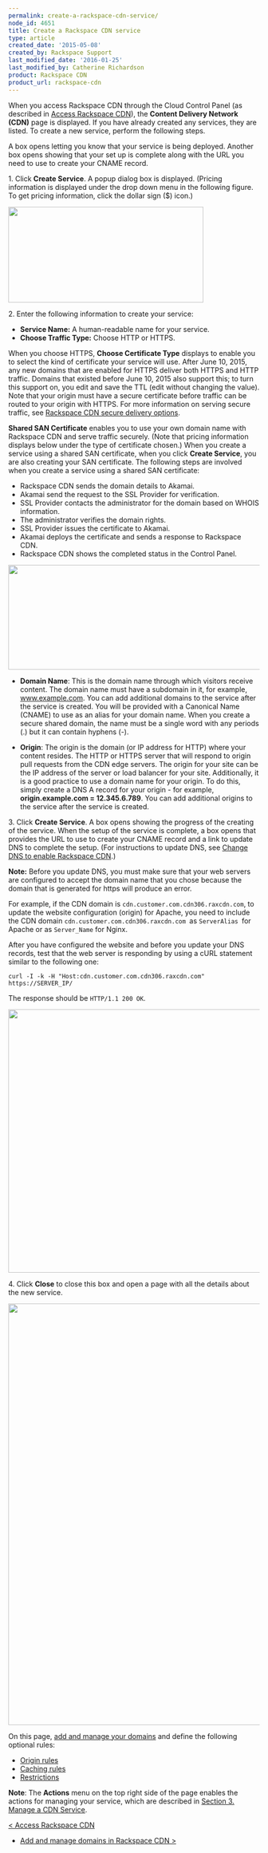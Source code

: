 ```yaml
---
permalink: create-a-rackspace-cdn-service/
node_id: 4651
title: Create a Rackspace CDN service
type: article
created_date: '2015-05-08'
created_by: Rackspace Support
last_modified_date: '2016-01-25'
last_modified_by: Catherine Richardson
product: Rackspace CDN
product_url: rackspace-cdn
---
```


When you access Rackspace CDN through the Cloud Control Panel (as
described in [Access Rackspace
CDN](/how-to/access-rackspace-cdn)),
the **Content Delivery Network (CDN)** page is displayed. If you have
already created any services, they are listed. To create a new service,
perform the following steps.

A box opens letting you know that your service is being deployed.
Another box opens showing that your set up is complete along with the
URL you need to use to create your CNAME record.

1\. Click **Create Service**. A popup dialog box is displayed. (Pricing
information is displayed under the drop down menu in the following
figure. To get pricing information, click the dollar sign ($) icon.)

<img src="{% asset_path rackspace-cdn/create-a-rackspace-cdn-service/Screen%20Shot%202015-12-15%20at%201.29.00%20PM.png %}" width="391" height="192" />


2\. Enter the following information to create your service:

-   **Service Name:** A human-readable name for your service.
-   **Choose Traffic Type:** Choose HTTP or HTTPS.

When you choose HTTPS, **Choose Certificate Type** displays to enable
you to select the kind of certificate your service will use. After June
10, 2015, any new domains that are enabled for HTTPS deliver both HTTPS
and HTTP traffic. Domains that existed before June 10, 2015 also support
this; to turn this support on, you edit and save the TTL (edit without
changing the value). Note that your origin must have a secure
certificate before traffic can be routed to your origin with HTTPS. For
more information on serving secure traffic, see [Rackspace CDN secure
delivery
options](/how-to/rackspace-cdn-secure-delivery-options).

**Shared SAN Certificate** enables you to use your own domain name with
Rackspace CDN and serve traffic securely. (Note that pricing information
displays below under the type of certificate chosen.) When you create a
service using a shared SAN certificate, when you click **Create
Service**, you are also creating your SAN certificate. The following
steps are involved when you create a service using a shared SAN
certificate:

-   Rackspace CDN sends the domain details to Akamai.
-   Akamai send the request to the SSL Provider for verification.
-   SSL Provider contacts the administrator for the domain based on
    WHOIS information.
-   The administrator verifies the domain rights.
-   SSL Provider issues the certificate to Akamai.
-   Akamai deploys the certificate and sends a response to
    Rackspace CDN.
-   Rackspace CDN shows the completed status in the Control Panel.

<img src="{% asset_path rackspace-cdn/create-a-rackspace-cdn-service/Screen%20Shot%202015-12-16%20at%201.34.40%20PM.png %}" width="553" height="210" />

-   **Domain Name**: This is the domain name through which visitors
    receive content. The domain name must have a subdomain in it, for
    example, www.example.com. You can add additional domains to the
    service after the service is created. You will be provided with a
    Canonical Name (CNAME) to use as an alias for your domain name. When
    you create a secure shared domain, the name must be a single word
    with any periods (.) but it can contain hyphens (-).

-   **Origin**: The origin is the domain (or IP address for HTTP) where
    your content resides. The HTTP or HTTPS server that will respond to
    origin pull requests from the CDN edge servers. The origin for your
    site can be the IP address of the server or load balancer for
    your site. Additionally, it is a good practice to use a domain name
    for your origin. To do this, simply create a DNS A record for your
    origin - for example, **origin.example.com = 12.345.6.789**. You can
    add additional origins to the service after the service is created.


3\.  Click **Create Service**. A box opens showing the progress of the
creating of the service. When the setup of the service is complete, a
box opens that provides the URL to use to create your CNAME record and a
link to update DNS to complete the setup. (For instructions to update
DNS, see [Change DNS to enable Rackspace
CDN](/how-to/change-dns-to-enable-rackspace-cdn).)

**Note:** Before you update DNS, you must make sure that your web
servers are configured to accept the domain name that you chose because
the domain that is generated for https will produce an error.

For example, if the CDN domain is `cdn.customer.com.cdn306.raxcdn.com`,
to update the website configuration (origin) for Apache, you need to
include the CDN domain `cdn.customer.com.cdn306.raxcdn.com `as
`ServerAlias `for Apache or as `Server_Name` for Nginx.

After you have configured the website and before you update your DNS
records, test that the web server is responding by using a cURL
statement similar to the following one:

    curl -I -k -H "Host:cdn.customer.com.cdn306.raxcdn.com" https://SERVER_IP/

The response should be `HTTP/1.1 200 OK`.

<img src="{% asset_path rackspace-cdn/create-a-rackspace-cdn-service/Screen%20Shot%202015-07-14%20at%203.54.30%20PM.png %}" width="552" height="528" />

4\.  Click **Close** to close this box and open a page with all the
details about the new service.

<img src="{% asset_path rackspace-cdn/create-a-rackspace-cdn-service/Screen%20Shot%202015-12-16%20at%201.43.03%20PM.png %}" width="667" height="845" />

On this page, [add and manage your
domains](/how-to/add-and-manage-domains-in-rackspace-cdn)
and define the following optional rules:

-   [Origin
    rules](/how-to/work-with-origins-and-origin-rules-in-rackspace-cdn)
-   [Caching
    rules](/how-to/create-and-manage-caching-rules-in-rackspace-cdn)
-   [Restrictions](/how-to/create-and-manage-restrictions-in-rackspace-cdn)

**Note**: The **Actions** menu on the top right side of the page enables
the actions for managing your service, which are described in [Section
3. Manage a CDN
Service](/how-to/rackspace-cdn).

[&lt; Access Rackspace
CDN](/how-to/access-rackspace-cdn)
-    [Add and manage domains in Rackspace CDN
&gt;](/how-to/add-and-manage-domains-in-rackspace-cdn)
